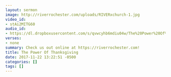 ```yaml
---
layout: sermon
image: http://riverrochester.com/uploads/RIVERxchurch-1.jpg
video_id:
- stAi2MITG60
audio_id:
- https://dl.dropboxusercontent.com/s/qvwcyhb6mdiu04w/The%20Power%20Of%20Thanksgiving.mp3?dl=0
verses:
- none
summary: Check us out online at https://riverrochester.com!
title: The Power Of Thanksgiving
date: 2017-11-22 13:22:51 -0500
categories: []
tags: []
---
```

